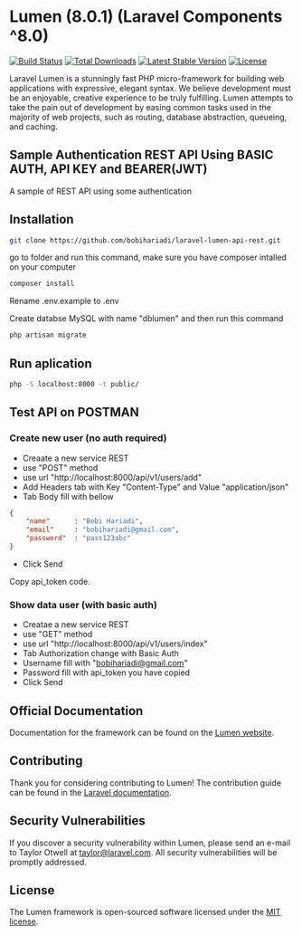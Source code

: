 

# Lumen (8.0.1) (Laravel Components ^8.0)

[![Build Status](https://travis-ci.org/laravel/lumen-framework.svg)](https://travis-ci.org/laravel/lumen-framework)
[![Total Downloads](https://poser.pugx.org/laravel/lumen-framework/d/total.svg)](https://packagist.org/packages/laravel/lumen-framework)
[![Latest Stable Version](https://poser.pugx.org/laravel/lumen-framework/v/stable.svg)](https://packagist.org/packages/laravel/lumen-framework)
[![License](https://poser.pugx.org/laravel/lumen-framework/license.svg)](https://packagist.org/packages/laravel/lumen-framework)

Laravel Lumen is a stunningly fast PHP micro-framework for building web applications with expressive, elegant syntax. We believe development must be an enjoyable, creative experience to be truly fulfilling. Lumen attempts to take the pain out of development by easing common tasks used in the majority of web projects, such as routing, database abstraction, queueing, and caching.

## Sample Authentication REST API Using BASIC AUTH, API KEY and BEARER(JWT)

A sample of REST API using some authentication

## Installation
```bash
git clone https://github.com/bobihariadi/laravel-lumen-api-rest.git
```

go to folder and run this command, make sure you have composer intalled on your computer
```bash
composer install
```


Rename .env.example to .env



Create databse MySQL with name "dblumen" and then run this command

```bash
php artisan migrate
```

## Run aplication
```bash
php -S localhost:8000 -t public/
```

## Test API on POSTMAN
### Create new user (no auth required)
- Creaate a new service REST
- use "POST" method
- use url "http://localhost:8000/api/v1/users/add"
- Add Headers tab with Key "Content-Type" and Value "application/json"
- Tab Body fill with bellow
```json
{
    "name"      : "Bobi Hariadi",
    "email"     : "bobihariadi@gmail.com",
    "password"  : "pass123abc"
}
```
- Click Send

Copy api_token code.

### Show data user (with basic auth)
- Creatae a new service REST
- use "GET" method
- use url "http://localhost:8000/api/v1/users/index"
- Tab Authorization change with Basic Auth
- Username fill with "bobihariadi@gmail.com"
- Password fill with api_token you have copied
- Click Send


## Official Documentation

Documentation for the framework can be found on the [Lumen website](https://lumen.laravel.com/docs).

## Contributing

Thank you for considering contributing to Lumen! The contribution guide can be found in the [Laravel documentation](https://laravel.com/docs/contributions).

## Security Vulnerabilities

If you discover a security vulnerability within Lumen, please send an e-mail to Taylor Otwell at taylor@laravel.com. All security vulnerabilities will be promptly addressed.

## License

The Lumen framework is open-sourced software licensed under the [MIT license](https://opensource.org/licenses/MIT).
